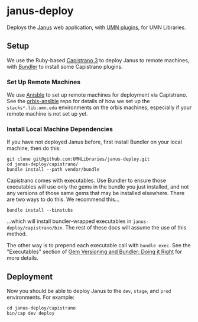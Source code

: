 # janus-deploy

Deploys the [Janus](https://github.com/UMNLibraries/janus) web application, with [UMN plugins](https://github.com/UMNLibraries/janus-uri-factory-plugins), for UMN Libraries.

## Setup

We use the Ruby-based [Capistrano 3](http://capistranorb.com/) to deploy Janus to remote machines, with [Bundler](http://bundler.io/) to install some Capistrano plugins.

### Set Up Remote Machines

We use [Anisble](http://www.ansible.com/) to set up remote machines for deployment via Capistrano. See the [orbis-ansible](https://github.umn.edu/Libraries/orbis-ansible) repo for details of how we set up the `stacks*.lib.umn.edu` environments on the orbis machines, especially if your remote machine is not set up yet.

### Install Local Machine Dependencies

If you have not deployed Janus before, first install Bundler on your local machine, then do this:

```
git clone git@github.com:UMNLibraries/janus-deploy.git
cd janus-deploy/capistrano/
bundle install --path vendor/bundle
```

Capistrano comes with executables. Use Bundler to ensure those executables will use only the gems in the bundle you just installed, and not any versions of those same gems that may be installed elsewhere. There are two ways to do this. We recommend this...

```
bundle install --binstubs
```

...which will install bundler-wrapped executables in `janus-deploy/capistrano/bin`. The rest of these docs will assume the use of this method.

The other way is to prepend each executable call with `bundle exec`. See the "Executables" section of [Gem Versioning and Bundler: Doing it Right](http://yehudakatz.com/2011/05/30/gem-versioning-and-bundler-doing-it-right/) for more details.

## Deployment

Now you should be able to deploy Janus to the `dev`, `stage`, and `prod` environments. For example:

```
cd janus-deploy/capistrano
bin/cap dev deploy
```
